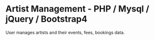 # Artist Management - PHP / Mysql / jQuery / Bootstrap4

User manages artists and their events, fees, bookings data.
